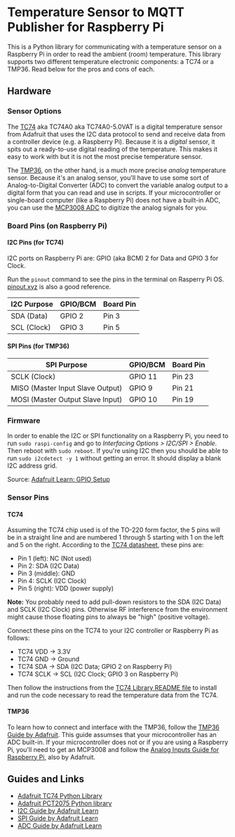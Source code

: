 Temperature Sensor to MQTT Publisher for Raspberry Pi
=====================================================

This is a Python library for communicating with a temperature sensor on a
Raspberry Pi in order to read the ambient (room) temperature. This library
supports two different temperature electronic components: a TC74 or a TMP36.
Read below for the pros and cons of each.


Hardware
--------

### Sensor Options

The [TC74] aka TC74A0 aka TC74A0-5.0VAT is a digital temperature sensor from
Adafruit that uses the I2C data protocol to send and receive data from a
controller device (e.g. a Raspberry Pi). Because it is a _digital_ sensor, it
spits out a ready-to-use digital reading of the temperature. This makes it easy
to work with but it is not the most precise temperature sensor.

The [TMP36], on the other hand, is a much more precise _analog_ temperature
sensor. Because it's an analog sensor, you'll have to use some sort of
Analog-to-Digital Converter (ADC) to convert the variable analog output to a
digital form that you can read and use in scripts. If your microcontroller or
single-board computer (like a Raspberry Pi) does not have a built-in ADC, you
can use the [MCP3008 ADC] to digitize the analog signals for you.


### Board Pins (on Raspberry Pi)

#### I2C Pins (for TC74)

I2C ports on Raspberry Pi are: GPIO (aka BCM) 2 for Data and GPIO 3 for Clock.

Run the `pinout` command to see the pins in the terminal on Rasperry Pi OS.
[pinout.xyz](https://pinout.xyz/pinout/i2c) is also a good reference.

| I2C Purpose | GPIO/BCM | Board Pin |
|-------------|----------|-----------|
| SDA (Data)  | GPIO 2   | Pin 3     |
| SCL (Clock) | GPIO 3   | Pin 5     |


#### SPI Pins (for TMP36)

| SPI Purpose                      | GPIO/BCM | Board Pin |
|----------------------------------|----------|-----------|
| SCLK (Clock)                     | GPIO 11  | Pin 23    |
| MISO (Master Input Slave Output) | GPIO  9  | Pin 21    |
| MOSI (Master Output Slave Input) | GPIO 10  | Pin 19    |


### Firmware

In order to enable the I2C or SPI functionality on a Raspberry Pi, you need to
run `sudo raspi-config` and go to _Interfacing Options > I2C/SPI > Enable_.
Then reboot with `sudo reboot`. If you're using I2C then you should be able to
run `sudo i2cdetect -y 1` without getting an error. It should display a blank
I2C address grid.

Source: [Adafruit Learn: GPIO Setup][LearnI2C]


### Sensor Pins

#### TC74

Assuming the TC74 chip used is of the TO-220 form factor, the 5 pins will be in
a straight line and are numbered 1 through 5 starting with 1 on the left and 5
on the right. According to the [TC74 datasheet], these pins are:

* Pin 1 (left): NC (Not used)
* Pin 2: SDA (I2C Data)
* Pin 3 (middle): GND
* Pin 4: SCLK (I2C Clock)
* Pin 5 (right): VDD (power supply)

**Note:** You probably need to add pull-down resistors to the SDA (I2C Data)
and SCLK (I2C Clock) pins. Otherwise RF interference from the environment might
cause those floating pins to always be "high" (positive voltage).

Connect these pins on the TC74 to your I2C controller or Raspberry Pi as
follows:

* TC74 VDD  -> 3.3V
* TC74 GND  -> Ground
* TC74 SDA  -> SDA (I2C Data; GPIO 2 on Raspberry Pi)
* TC74 SCLK -> SCL (I2C Clock; GPIO 3 on Raspberry Pi)

Then follow the instructions from the [TC74 Library README file][TC74Library]
to install and run the code necessary to read the temperature data from the
TC74.


#### TMP36

To learn how to connect and interface with the TMP36, follow the [TMP36 Guide
by Adafruit][LearnTMP36]. This guide assumses that your microcontroller has an
ADC built-in. If your microcontroller does not or if you are using a Raspberry
Pi, you'll need to get an MCP3008 and follow the [Analog Inputs Guide for
Raspberry Pi][LearnAnalog], also by Adafruit.


Guides and Links
----------------

* [Adafruit TC74 Python Library][TC74Library]
* [Adafruit PCT2075 Python library](https://github.com/adafruit/Adafruit_CircuitPython_PCT2075)
* [I2C Guide by Adafruit Learn](https://learn.adafruit.com/circuitpython-basics-i2c-and-spi/i2c-devices)
* [SPI Guide by Adafruit Learn](https://learn.adafruit.com/circuitpython-basics-i2c-and-spi/spi-devices)
* [ADC Guide by Adafruit Learn](https://learn.adafruit.com/reading-a-analog-in-and-controlling-audio-volume-with-the-raspberry-pi/overview)



<!-- Links -->
[TC74]: https://www.adafruit.com/product/4375
[TMP36]: https://www.adafruit.com/product/165
[MCP3008 ADC]: https://www.adafruit.com/product/856
[LearnI2C]: https://learn.adafruit.com/adafruits-raspberry-pi-lesson-4-gpio-setup/configuring-i2c
[TC74 datasheet]: https://cdn-shop.adafruit.com/product-files/4375/4375_TC74A0-5.0VAT-Microchip-datasheet.pdf
[TC74Library]: https://github.com/adafruit/Adafruit_CircuitPython_TC74
[LearnAnalog]: https://learn.adafruit.com/reading-a-analog-in-and-controlling-audio-volume-with-the-raspberry-pi/overview
[LearnTMP36]: https://learn.adafruit.com/tmp36-temperature-sensor

<!-- vim: set textwidth=80: -->
